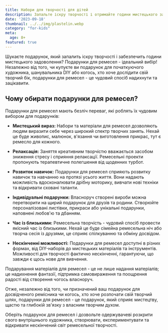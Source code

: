 ```yaml
---
title: Набори для творчості для дітей
description: Запальте іскру творчості і отримайте години мистецького задоволення з ідеальним подарунком для ремесел.
date: '2023-09-18'
thumbnail: ../../img/plastelin.webp
category: "for-kids"
meta:
  age: 8+
featured: true
---
```

Шукаєте подарунок, який запалить іскру творчості і забезпечить години мистецького задоволення? Подарунки для ремесел - ідеальний вибір! Незалежно від того, чи купуєте ви подарунок для початкуючого художника, шанувальника DIY або когось, хто хоче дослідити свій творчий бік, подарунки для ремесел - це чудовий спосіб надихнути та зацікавити.

## Чому обирати подарунки для ремесел?

Подарунки для ремесел мають безліч переваг, які роблять їх чудовим вибором для подарунків:

- **Мистецький вираз:** Набори та матеріали для ремесел дозволяють людям виразити себе через широкий спектр творчих занять. Нехай це буде живопис, малюнок, в'язання чи виготовлення прикрас, тут є ремесло для кожного.

- **Релаксація:** Заняття креативним творчістю вважається засобом зниження стресу і сприяння релаксації. Ремесельні проекти пропонують терапевтичне полегшення від щоденних турбот.

- **Розвиток навичок:** Подарунки для ремесел сприяють розвитку навичок та навчанню на протязі усього життя. Вони надають можливість вдосконалювати дрібну моторику, вивчати нові техніки та відкривати сховані таланти.

- **Індивідуальні подарунки:** Власноруч створені вироби можна перетворити на щирий подарунок для друзів та родини. Створюйте персоналізовані листівки, прикраси або унікальні подарунки, наповнені любов'ю та дбанням.

- **Час із близькими:** Ремесельна творчість - чудовий спосіб провести якісний час із близькими. Нехай це буде сімейна ремесельна ніч або творча сесія із друзями, це сприяє спілкуванню та обміну досвідом.

- **Нескінченні можливості:** Подарунки для ремесел доступні в різних формах, від DIY-наборів до мистецьких матеріалів та інструментів. Можливості для творчості фактично нескінченні, гарантуючи, що завжди є щось нове для вивчення.

Подарування матеріалів для ремесел - це не лише надання матеріалів; це надихнення фантазії, підтримка самовираження та поощрення радості від створення чогось власноруч.

Отже, незалежно від того, чи призначений ваш подарунок для досвідченого ремісника чи когось, хто хоче розпочати свій творчий шлях, подарунки для ремесел - це подарунок, який сприяє мистецтву, щастю та глибокій зв'язку з власним творчим духом.

Оберіть подарунок для ремесел і дозвольте одержувачеві розкрити свого внутрішнього художника, створювати, експериментувати та відкривати нескінчений світ ремесельної творчості.
